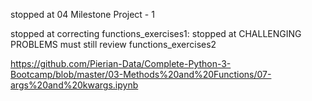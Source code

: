 stopped at 04 Milestone Project - 1

stopped at correcting functions_exercises1: stopped at CHALLENGING PROBLEMS
must still review functions_exercises2

https://github.com/Pierian-Data/Complete-Python-3-Bootcamp/blob/master/03-Methods%20and%20Functions/07-args%20and%20kwargs.ipynb
